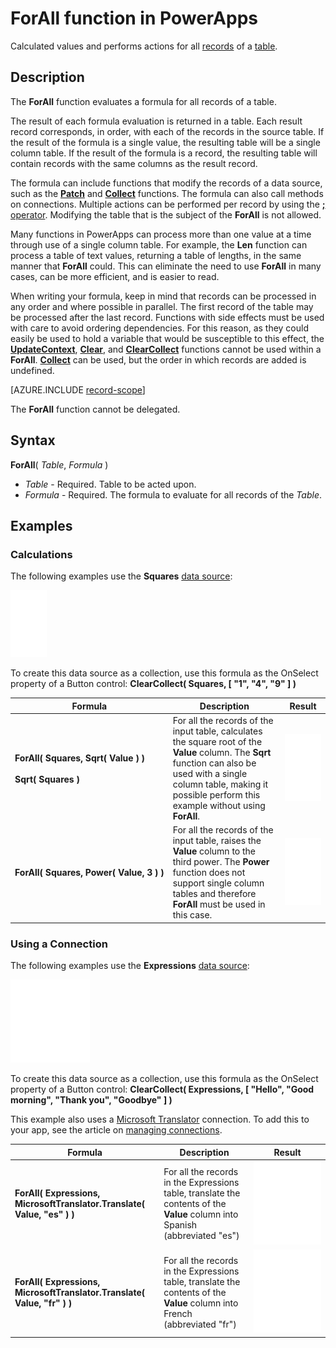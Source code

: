 <properties
	pageTitle="ForAll function | Microsoft PowerApps"
	description="Reference information, including syntax and examples, for the ForEach function in PowerApps"
	services=""
	suite="powerapps"
	documentationCenter="na"
	authors="gregli-msft"
	manager="dwrede"
	editor=""
	tags=""/>

<tags
   ms.service="powerapps"
   ms.devlang="na"
   ms.topic="article"
   ms.tgt_pltfrm="na"
   ms.workload="na"
   ms.date="04/26/2016"
   ms.author="gregli"/>

# ForAll function in PowerApps #

Calculated values and performs actions for all [records](../working-with-tables.md#records) of a [table](../working-with-tables.md).

## Description ##

The **ForAll** function evaluates a formula for all records of a table.

The result of each formula evaluation is returned in a table.  Each result record corresponds, in order, with each of the records in the source table.  If the result of the formula is a single value, the resulting table will be a single column table.  If the result of the formula is a record, the resulting table will contain records with the same columns as the result record.  

The formula can include functions that modify the records of a data source, such as the **[Patch](function-patch.md)** and **[Collect](function-clear-collect-clearcollect.md)** functions.  The formula can also call methods on connections.  Multiple actions can be performed per record by using the [**;** operator](operators.md).  Modifying the table that is the subject of the **ForAll** is not allowed.

Many functions in PowerApps can process more than one value at a time through use of a single column table.  For example, the **Len** function can process a table of text values, returning a table of lengths, in the same manner that **ForAll** could.  This can eliminate the need to use **ForAll** in many cases, can be more efficient, and is easier to read.

When writing your formula, keep in mind that records can be processed in any order and where possible in parallel.  The first record of the table may be processed after the last record.  Functions with side effects must be used with care to avoid ordering dependencies.  For this reason, as they could easily be used to hold a variable that would be susceptible to this effect, the **[UpdateContext](function-updatecontext.md)**, **[Clear](function-clear-collect-clearcollect.md)**, and **[ClearCollect](function-clear-collect-clearcollect.md)** functions cannot be used within a **ForAll**.  **[Collect](function-clear-collect-clearcollect.md)** can be used, but the order in which records are added is undefined.

[AZURE.INCLUDE [record-scope](../../includes/record-scope.md)] 

The **ForAll** function cannot be delegated.   

## Syntax ##

**ForAll**( *Table*, *Formula* )

- *Table* - Required. Table to be acted upon.
- *Formula* - Required.  The formula to evaluate for all records of the *Table*.

## Examples ##

### Calculations ###

The following examples use the **Squares** [data source](../working-with-data-sources.md):

![](media/function-forall/squares.png)

To create this data source as a collection, use this formula as the OnSelect property of a Button control: 
**ClearCollect( Squares, [ "1", "4", "9" ] )**

| Formula | Description | Result |
|---------|-------------|--------|
| **ForAll(&nbsp;Squares,&nbsp;Sqrt(&nbsp;Value&nbsp;)&nbsp;)**<br><br>**Sqrt(&nbsp;Squares&nbsp;)** | For all the records of the input table, calculates the square root of the **Value** column.  The **Sqrt** function can also be used with a single column table, making it possible perform this example without using **ForAll**. | <style> img { max-width: none } </style> ![](media/function-forall/sqrt.png) | 
| **ForAll(&nbsp;Squares,&nbsp;Power(&nbsp;Value,&nbsp;3&nbsp;)&nbsp;)** | For all the records of the input table, raises the **Value** column to the third power.  The **Power** function does not support single column tables and therefore **ForAll** must be used in this case. | <style> img { max-width: none } </style> ![](media/function-forall/power3.png) | 

### Using a Connection ###

The following examples use the **Expressions** [data source](../working-with-data-sources.md):

![](media/function-forall/translate.png)

To create this data source as a collection, use this formula as the OnSelect property of a Button control: 
**ClearCollect( Expressions, [ "Hello", "Good morning", "Thank you", "Goodbye" ] )**

This example also uses a [Microsoft Translator](../connections/connection-microsoft-translator.md) connection.  To add this to your app, see the article on [managing connections](../add-manage-connections.md).

| Formula | Description | Result |
|---------|-------------|--------|
| **ForAll( Expressions, MicrosoftTranslator.Translate( Value, "es" ) )** | For all the records in the Expressions table, translate the contents of the **Value** column into Spanish (abbreviated "es") | <style> img { max-width: none } </style> ![](media/function-forall/translate-es.png) |
| **ForAll( Expressions, MicrosoftTranslator.Translate( Value, "fr" ) )** | For all the records in the Expressions table, translate the contents of the **Value** column into French (abbreviated "fr") | <style> img { max-width: none } </style> ![](media/function-forall/translate-fr.png) |


